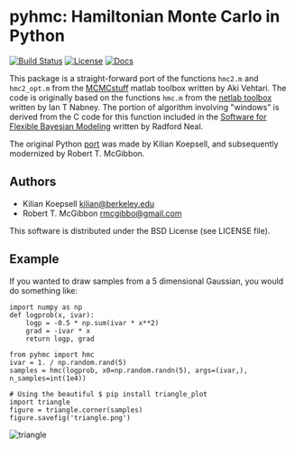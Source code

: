 pyhmc: Hamiltonian Monte Carlo in Python
=================================================
[![Build Status](https://travis-ci.org/rmcgibbo/pyhmc.svg)](https://travis-ci.org/rmcgibbo/pyhmc)
[![License](https://img.shields.io/badge/license-BSD-red.svg?style=flat)](https://pypi.python.org/pypi/pyhmc)
[![Docs](https://img.shields.io/badge/docs-latest-blue.svg?style=flat)](https://pythonhosted.org/pyhmc/)

This package is a straight-forward port of the functions `hmc2.m` and
`hmc2_opt.m` from the [MCMCstuff](http://www.lce.hut.fi/research/mm/mcmcstuff/) matlab toolbox written by Aki Vehtari. The code is originally based on the functions `hmc.m` from the [netlab toolbox](http://www.ncrg.aston.ac.uk/netlab/index.php)
written by Ian T Nabney. The portion of algorithm involving "windows" is derived from the C code for this function included in the [Software for Flexible Bayesian Modeling](http://www.cs.toronto.edu/~radford/fbm.software.html) written by Radford Neal.

The original Python [port](https://github.com/koepsell/pyhmc) was made by Kilian Koepsell, and subsequently modernized by Robert T. McGibbon.

Authors
-------
- Kilian Koepsell <kilian@berkeley.edu>
- Robert T. McGibbon <rmcgibbo@gmail.com>

This software is distributed under the BSD License (see LICENSE file).

Example
-------

If you wanted to draw samples from a 5 dimensional Gaussian, you would do
something like:

```
import numpy as np
def logprob(x, ivar):
    logp = -0.5 * np.sum(ivar * x**2)
    grad = -ivar * x
    return logp, grad
```

```
from pyhmc import hmc
ivar = 1. / np.random.rand(5)
samples = hmc(logprob, x0=np.random.randn(5), args=(ivar,), n_samples=int(1e4))
```

```
# Using the beautiful $ pip install triangle_plot
import triangle
figure = triangle.corner(samples)
figure.savefig('triangle.png')
```

![triangle](https://cloud.githubusercontent.com/assets/641278/5500865/09b6271c-8703-11e4-9c6b-78add8e96d87.png)

